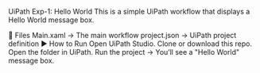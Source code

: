 UiPath Exp-1: Hello World
This is a simple UiPath workflow that displays a Hello World message box.

📂 Files
Main.xaml → The main workflow
project.json → UiPath project definition
▶️ How to Run
Open UiPath Studio.
Clone or download this repo.
Open the folder in UiPath.
Run the project → You’ll see a "Hello World" message box.
